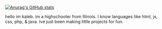 [![Anurag's GitHub stats](https://github-readme-stats.vercel.app/api?username=kaleb1583)](https://github.com/anuraghazra/github-readme-stats)

hello im kaleb. im a highschooler from Illinois.
I know languages like html, js, css, php, & java.
Ive just been making little projects for fun.

